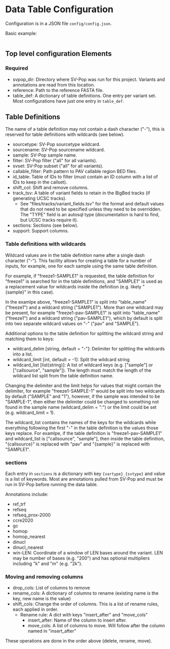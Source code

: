 # Data Table Configuration #

Configuration is in a JSON file `config/config.json`.

Basic example:
```

```

## Top level configuration Elements ##

### Required ###
* svpop_dir: Directory where SV-Pop was run for this project. Variants and annotations are read from this location.
* reference: Path to the reference FASTA file.
* table_def: A dictionary of table definitions. One entry per variant set. Most configurations have just one entry
  in `table_def`.

## Table Definitions ##

The name of a table definition may not contain a dash character ("-"), this is reserved for table definitions with
wildcards (see below).

* sourcetype: SV-Pop sourcetype wildcard.
* sourcename: SV-Pop sourcename wildcard.
* sample: SV-Pop sample name.
* filter: SV-Pop filter ("all" for all variants).
* svset: SV-Pop subset ("all" for all variants).
* callable_filter: Path pattern to PAV callable region BED files.
* id_table: Table of IDs to filter (must contain an ID column with a list of IDs to keep in the callset).
* shift_col: Shift and remove columns.
* track_tsv: A table of variant fields to retain in the BigBed tracks (if generating UCSC tracks).
  * See "files/tracks/variant_fields.tsv" for the format and default values that do not need to be specified unless
    they need to be overridden. The "TYPE" field is an autosql type (documentation is hard to find, but UCSC tracks
    require it).
* sections: Sections (see below).
* support: Support columns.

### Table definitions with wildcards ###

Wildcard values are in the table definition name after a single dash character ("-"). This facility allows for creating
a table for a number of inputs, for example, one for each sample using the same table definition.

For example, if "freeze1-SAMPLE1" is requested, the table definition for "freeze1" is searched for in the table
definitions, and "SAMPLE1" is used as a replacement value for wildcards inside the definition (e.g. likely "{sample}"
in this case).

In the examlpe above, "freeze1-SAMPLE1" is split into "table_name" ("freeze1") and a wildcard string ("SAMPLE1"). More
than one wildcard may be present, for example "freeze1-pav-SAMPLE1" is split into "table_name" ("freeze1") and a
wildcard string ("pav-SAMPLE1"), which by default is split into two separate wildcard values on "-" ("pav" and
"SAMPLE").

Additional options to the table definition for splitting the wildcard string and matching them to keys:
* wildcard_delim [string, default = "-"]: Delimiter for splitting the wildcards into a list. 
* wildcard_limit [int, default = -1]: Split the wildcard string
* wildcard_list [list(string)]: A list of wildcard keys (e.g. ["sample"] or ["callsource", "sample"]). The length
  must match the length of the wildcard list split from the table definition name.

Changing the delimiter and the limit helps for values that might contain the delimiter, for example "freeze1-SAMPLE-1"
would be split into two wildcards by default ("SAMPLE" and "1"), however, if the sample was intended to be "SAMPLE-1",
then either the delimiter could be changed to something not found in the sample name (wildcard_delim = ":") or the
limit could be set (e.g. wildcard_limit = 1).

The wildcard_list contains the names of the keys for the wildcards while everything following the first "-" in the table
definition is the values those keys replace. For examlpe, if the table definition is "freeze1-pav-SAMPLE1" and
wildcard_list is ["callsounce", "sample"], then inside the table definition, "{callsource}" is replaced with "pav" and
"{sample}" is replaced with "SAMPLE1".

### sections ###

Each entry in `sections` is a dictionary with key `{vartype}_{svtype}` and value is a list of keywords. Most are
annotations pulled from SV-Pop and must be run in SV-Pop before running the data table.

Annotations include:
* ref_trf
* refseq
* refseq_prox-2000
* ccre2020
* gc
* homop
* homop_nearest
* dinucl
* dinucl_nearest
* win-LEN: Coordinate of a window of LEN bases around the variant. LEN may be number of bases (e.g. "200") and has
  optional multipliers including "k" and "m" (e.g. "2k").

### Moving and removing columns ###

* drop_cols: List of columns to remove
* rename_cols: A dictionary of columns to rename (existing name is the key, new name is the value)
* shift_cols: Change the order of columns. This is a list of rename rules, each applied in order.  
  * Rename rule: A dict with keys "insert_after" and "move_cols"
    * insert_after: Name of the column to insert after.
    * move_cols: A list of columns to move. Will follow after the column named in "insert_after"

These operations are done in the order above (delete, rename, move).
